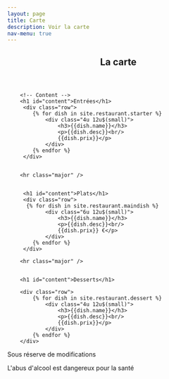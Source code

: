 ```yaml
---
layout: page
title: Carte
description: Voir la carte
nav-menu: true
---
```



<!-- Main -->
<div id="main" class="alt">

<!-- One -->
<section id="one">
	<div class="inner">
		<header class="major">
			<h1>La carte</h1>
		</header>

        <!-- Content -->
        <h1 id="content">Entrées</h1>
         <div class="row">
            {% for dish in site.restaurant.starter %}
                <div class="4u 12u$(small)">
                    <h3>{{dish.name}}</h3>
                    <p>{{dish.desc}}<br/>
                    {{dish.prix}}</p>
                </div>
            {% endfor %} 
         </div>
        
        
        <hr class="major" />
        
        
         <h1 id="content">Plats</h1>	
         <div class="row">
          {% for dish in site.restaurant.maindish %}
                <div class="6u 12u$(small)">
                    <h3>{{dish.name}}</h3>
                    <p>{{dish.desc}}<br/>
                    {{dish.prix}} €</p>
                </div>
            {% endfor %} 
         </div>
        
        <hr class="major" />
        
        
        <h1 id="content">Desserts</h1>
        
        <div class="row">
            {% for dish in site.restaurant.dessert %}
                <div class="4u 12u$(small)">
                    <h3>{{dish.name}}</h3>
                    <p>{{dish.desc}}<br/>
                    {{dish.prix}}</p>
                </div>
            {% endfor %} 
        </div>


<p>Sous réserve de modifications</p>
<p>L'abus d'alcool est dangereux pour la santé</p>
</div>
</section>

</div>